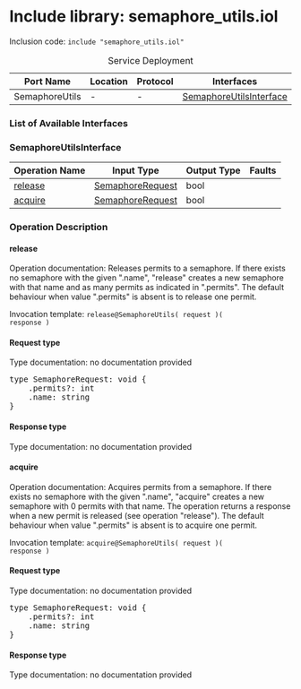 # Include library: semaphore_utils.iol

Inclusion code: <code>include "semaphore_utils.iol"</code>

<table>
  <caption>Service Deployment</caption>
  <thead>
    <tr>
      <th>Port Name</th>
      <th>Location</th>
      <th>Protocol</th>
      <th>Interfaces</th>
    </tr>
  </thead>
  <tbody>
    <tr>
      <td>SemaphoreUtils</td>
      <td>-</td>
      <td>-</td>
      <td><a href="#SemaphoreUtilsInterface">SemaphoreUtilsInterface</a></td>
    </tr>
  </tbody>
</table>

<h3>List of Available Interfaces</h3>

<h3 id="SemaphoreUtilsInterface">SemaphoreUtilsInterface</h3>

<table>
  <thead>
    <tr>
      <th>Operation Name</th>
      <th>Input Type</th>
      <th>Output Type</th>
      <th>Faults</th>
    </tr>
  </thead>
  <tbody>
    <tr>
      <td><a href="#release">release</a></td>
      <td><a href="#SemaphoreRequest">SemaphoreRequest</a></td>
      <td>bool</td>
      <td>
      </td>
    </tr>
    <tr>
      <td><a href="#acquire">acquire</a></td>
      <td><a href="#SemaphoreRequest">SemaphoreRequest</a></td>
      <td>bool</td>
      <td>
      </td>
    </tr>
  </tbody>
</table>

### Operation Description


#### release
Operation documentation: 
	 Releases permits to a semaphore.
	 If there exists no semaphore with the given ".name", "release" creates a
	 new semaphore with that name and as many permits as indicated in ".permits".
	 The default behaviour when value ".permits" is absent is to release one permit.
	

Invocation template: <code>release@SemaphoreUtils( request )( response )</code>

<h4 id="SemaphoreRequest">Request type</h4>

Type documentation: no documentation provided 
<pre>type SemaphoreRequest: void {
	.permits?: int
	.name: string
}</pre>


<h4>Response type</h4>
Type documentation: no documentation provided 






#### acquire
Operation documentation: 
	  Acquires permits from a semaphore.
	  If there exists no semaphore with the given ".name", "acquire" creates a 
	  new semaphore with 0 permits with that name.
	  The operation returns a response when a new permit is released (see operation "release").
	  The default behaviour when value ".permits" is absent is to acquire one permit.
	 

Invocation template: <code>acquire@SemaphoreUtils( request )( response )</code>

<h4 id="SemaphoreRequest">Request type</h4>

Type documentation: no documentation provided 
<pre>type SemaphoreRequest: void {
	.permits?: int
	.name: string
}</pre>


<h4>Response type</h4>
Type documentation: no documentation provided 










